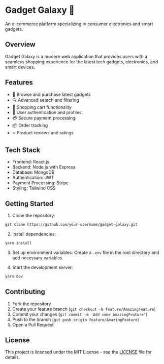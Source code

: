 # Gadget Galaxy 🌟

An e-commerce platform specializing in consumer electronics and smart gadgets.

## Overview

Gadget Galaxy is a modern web application that provides users with a seamless shopping experience for the latest tech gadgets, electronics, and smart devices.

## Features

- 📱 Browse and purchase latest gadgets
- 🔍 Advanced search and filtering
- 🛒 Shopping cart functionality
- 👤 User authentication and profiles
- 💳 Secure payment processing
- 📦 Order tracking
- ⭐ Product reviews and ratings

## Tech Stack

- Frontend: React.js
- Backend: Node.js with Express
- Database: MongoDB
- Authentication: JWT
- Payment Processing: Stripe
- Styling: Tailwind CSS

## Getting Started

1. Clone the repository:
```bash
git clone https://github.com/your-username/gadget-galaxy.git
```

2. Install dependencies:
```bash
yarn install
```

3. Set up environment variables:
Create a `.env` file in the root directory and add necessary variables.

4. Start the development server:
```bash
yarn dev
```

## Contributing

1. Fork the repository
2. Create your feature branch (`git checkout -b feature/AmazingFeature`)
3. Commit your changes (`git commit -m 'Add some AmazingFeature'`)
4. Push to the branch (`git push origin feature/AmazingFeature`)
5. Open a Pull Request

## License

This project is licensed under the MIT License - see the [LICENSE](LICENSE) file for details.